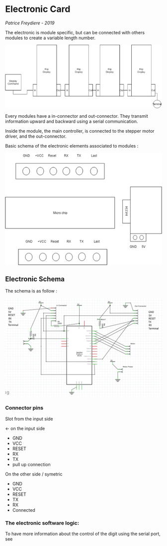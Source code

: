 # Electronic Card

*Patrice Freydiere - 2019*

The electronic is module specific, but can be connected with others modules to create a variable length number.

![](electronic/connecting_schema.png)

Every modules have a in-connector and out-connector. They transmit information upward and backward using a serial communication.

Inside the module, the main controller, is connected to the stepper motor driver, and the out-connector.



Basic schema of the electronic elements associated to modules :



![](electronic/connector.png)



## Electronic Schema



The schema is as follow :



![](electronic/schematic.png)





### Connector pins



Slot from the input side

<-  on the input side

- GND
- VCC
- RESET
- RX
- TX
- pull up connection



On the other side / symetric

- GND
- VCC
- RESET
- TX
- RX
- Connected



### The electronic software logic:

To have more information about the control of the digit using the serial port, see [](flip_controlling.md)

